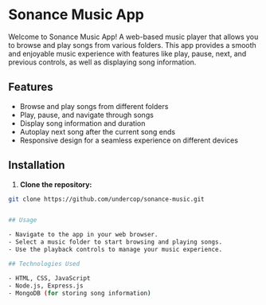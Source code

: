 # Sonance Music App

Welcome to Sonance Music App! A web-based music player that allows you to browse and play songs from various folders. This app provides a smooth and enjoyable music experience with features like play, pause, next, and previous controls, as well as displaying song information.

## Features

- Browse and play songs from different folders
- Play, pause, and navigate through songs
- Display song information and duration
- Autoplay next song after the current song ends
- Responsive design for a seamless experience on different devices

## Installation

1. **Clone the repository:**

```sh
git clone https://github.com/undercop/sonance-music.git


## Usage

- Navigate to the app in your web browser.
- Select a music folder to start browsing and playing songs.
- Use the playback controls to manage your music experience.

## Technologies Used

- HTML, CSS, JavaScript
- Node.js, Express.js
- MongoDB (for storing song information)
